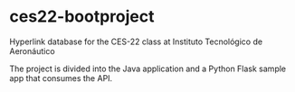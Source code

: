 # ces22-bootproject
Hyperlink database for the CES-22 class at Instituto Tecnológico de Aeronáutico

The project is divided into the Java application and a Python Flask sample app that consumes the API.

